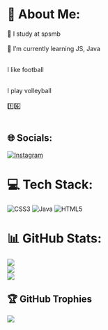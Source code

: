 # 💫 About Me:
🔭 I study at spsmb<br><br>🌱 I’m currently learning JS, Java<br><br>

I like football<br><br>

I play volleyball<br><br> 1️⃣6️⃣<br><br>


## 🌐 Socials:
[![Instagram](https://img.shields.io/badge/Instagram-%23E4405F.svg?logo=Instagram&logoColor=white)](https://instagram.com/vojtech_vechet_) 

# 💻 Tech Stack:
![CSS3](https://img.shields.io/badge/css3-%231572B6.svg?style=for-the-badge&logo=css3&logoColor=white) ![Java](https://img.shields.io/badge/java-%23ED8B00.svg?style=for-the-badge&logo=java&logoColor=white) ![HTML5](https://img.shields.io/badge/html5-%23E34F26.svg?style=for-the-badge&logo=html5&logoColor=white)
# 📊 GitHub Stats:
![](https://github-readme-stats.vercel.app/api?username=vojtavechet&theme=tokyonight&hide_border=false&include_all_commits=false&count_private=false)<br/>
![](https://github-readme-streak-stats.herokuapp.com/?user=vojtavechet&theme=tokyonight&hide_border=false)<br/>
![](https://github-readme-stats.vercel.app/api/top-langs/?username=vojtavechet&theme=tokyonight&hide_border=false&include_all_commits=false&count_private=false&layout=compact)

## 🏆 GitHub Trophies
![](https://github-profile-trophy.vercel.app/?username=vojtavechet&theme=dracula&no-frame=true&no-bg=false&margin-w=4)



